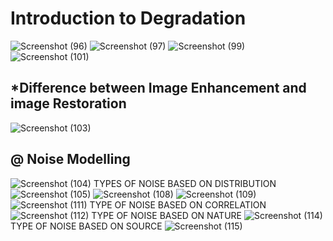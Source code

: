 #  Introduction to Degradation
![Screenshot (96)](https://user-images.githubusercontent.com/83698828/144606306-05584eb9-01cb-410b-8350-963ad28d72bc.png)
![Screenshot (97)](https://user-images.githubusercontent.com/83698828/144606374-7f8fac11-6132-440d-8b2a-278dffa0c9d5.png)
![Screenshot (99)](https://user-images.githubusercontent.com/83698828/144609320-80133edf-b16d-4d05-9e70-20daf27c798f.png)
![Screenshot (101)](https://user-images.githubusercontent.com/83698828/144609353-ea349dcf-be64-4997-a233-03230d511263.png)

##  *Difference between Image Enhancement and image Restoration
![Screenshot (103)](https://user-images.githubusercontent.com/83698828/144610037-bd2713ff-567d-452c-acae-b94fa7aca2f6.png)

## @ Noise Modelling
![Screenshot (104)](https://user-images.githubusercontent.com/83698828/144612942-b047486e-0f5e-467a-8def-6c717b6a310f.png)
 TYPES OF NOISE BASED ON DISTRIBUTION
 ![Screenshot (105)](https://user-images.githubusercontent.com/83698828/144613248-83c0c4b6-ada5-49e6-ad8e-df6c62802a1d.png)
![Screenshot (108)](https://user-images.githubusercontent.com/83698828/144613349-c869b0d1-c71e-4f20-871e-8bc6e1be5da9.png)
![Screenshot (109)](https://user-images.githubusercontent.com/83698828/144613475-5e7d1807-7e75-4a29-aaef-4fa83998b35a.png)
![Screenshot (111)](https://user-images.githubusercontent.com/83698828/144613527-b0ba7c46-6a7a-4530-9c69-fe1800f0b43f.png)
TYPE OF NOISE BASED ON CORRELATION
![Screenshot (112)](https://user-images.githubusercontent.com/83698828/144615369-84b84e29-c92e-4910-adf1-43e1124ab2f6.png)
TYPE OF NOISE BASED ON NATURE
![Screenshot (114)](https://user-images.githubusercontent.com/83698828/144615477-12fc1fca-02c9-4b03-b2af-382874d62086.png)
TYPE OF NOISE BASED ON SOURCE
![Screenshot (115)](https://user-images.githubusercontent.com/83698828/144615702-4e8a1ff3-c711-4daa-aa95-c5ae7f6a360e.png)



